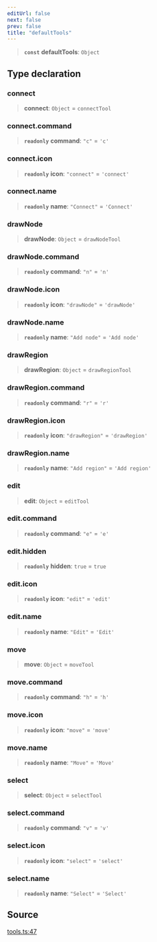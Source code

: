 ```yaml
---
editUrl: false
next: false
prev: false
title: "defaultTools"
---
```


> **`const`** **defaultTools**: `Object`

## Type declaration

### connect

> **connect**: `Object` = `connectTool`

### connect.command

> **`readonly`** **command**: `"c"` = `'c'`

### connect.icon

> **`readonly`** **icon**: `"connect"` = `'connect'`

### connect.name

> **`readonly`** **name**: `"Connect"` = `'Connect'`

### drawNode

> **drawNode**: `Object` = `drawNodeTool`

### drawNode.command

> **`readonly`** **command**: `"n"` = `'n'`

### drawNode.icon

> **`readonly`** **icon**: `"drawNode"` = `'drawNode'`

### drawNode.name

> **`readonly`** **name**: `"Add node"` = `'Add node'`

### drawRegion

> **drawRegion**: `Object` = `drawRegionTool`

### drawRegion.command

> **`readonly`** **command**: `"r"` = `'r'`

### drawRegion.icon

> **`readonly`** **icon**: `"drawRegion"` = `'drawRegion'`

### drawRegion.name

> **`readonly`** **name**: `"Add region"` = `'Add region'`

### edit

> **edit**: `Object` = `editTool`

### edit.command

> **`readonly`** **command**: `"e"` = `'e'`

### edit.hidden

> **`readonly`** **hidden**: `true` = `true`

### edit.icon

> **`readonly`** **icon**: `"edit"` = `'edit'`

### edit.name

> **`readonly`** **name**: `"Edit"` = `'Edit'`

### move

> **move**: `Object` = `moveTool`

### move.command

> **`readonly`** **command**: `"h"` = `'h'`

### move.icon

> **`readonly`** **icon**: `"move"` = `'move'`

### move.name

> **`readonly`** **name**: `"Move"` = `'Move'`

### select

> **select**: `Object` = `selectTool`

### select.command

> **`readonly`** **command**: `"v"` = `'v'`

### select.icon

> **`readonly`** **icon**: `"select"` = `'select'`

### select.name

> **`readonly`** **name**: `"Select"` = `'Select'`

## Source

[tools.ts:47](https://github.com/nodenogg-in/alpha-p2p/blob/e67ec671029681998b21c00dacae8274d719c056/packages/infinitykit/src/tools.ts#L47)
